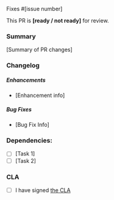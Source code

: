 Fixes #[issue number]

This PR is **[ready / not ready]** for review.

### Summary
[Summary of PR changes]

### Changelog

##### Enhancements
* [Enhancement info]

##### Bug Fixes
* [Bug Fix Info]

### Dependencies:
- [ ] [Task 1]
- [ ] [Task 2]

### CLA
- [ ] I have signed [the CLA](https://docs.google.com/forms/d/e/1FAIpQLSdsgJY33VByaX482zHzi-xUm49JNnmuJOyAM6uegPQ2LXYVfA/viewform)
